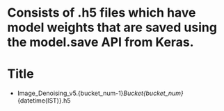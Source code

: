 # Consists of .h5 files which have model weights that are saved using the model.save API from Keras.

# Title
- Image_Denoising_v5.{bucket_num-1}_Bucket{bucket_num}_{datetime(IST)}.h5
